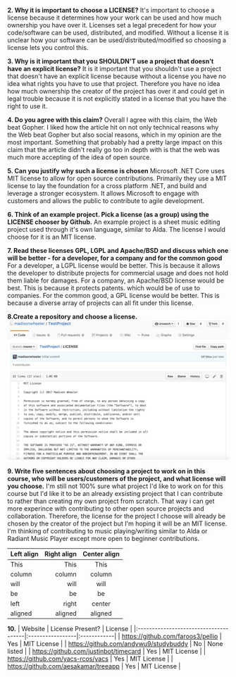 **2. Why it is important to choose a LICENSE?** 
It's important to choose a license because it determines how your work can be used and how much ownership 
you have over it. Licenses set a legal precedent for how your code/software can be used, distributed, and 
modified. Without a license it is unclear how your software can be used/distributed/modified so choosing
a license lets you control this.

**3. Why is it important that you SHOULDN'T use a project that doesn't have an explicit license?**
It is it important that you shouldn't use a project that doesn't have an explicit license because
without a license you have no idea what rights you have to use that project. Therefore you have
no idea how much ownership the creator of the project has over it and could get in legal trouble
because it is not explicitly stated in a license that you have the right to use it.

**4. Do you agree with this claim?**
Overall I agree with this claim, the Web beat Gopher. I liked how the article hit on not only
technical reasons why the Web beat Gopher but also social reasons, which in my opinion are the 
most important. Something that probably had a pretty large impact on this claim that the article
didn't really go too in depth with is that the web was much more accepting of the idea of open
source.

**5. Can you justify why such a license is chosen**
Microsoft .NET Core uses MIT license to allow for open source contributions. Primarily they use
a MIT license to lay the foundation for a cross platform .NET, and build and leverage a stronger 
ecosystem. It allows Microsoft to engage with customers and allows the public to contribute to
agile development.

**6. Think of an example project. Pick a license (as a group) using the LICENSE chooser by Github.**
An example project is a sheet music editing project used through it's own language, similar to 
Alda. The license I would choose for it is an MIT license.

**7. Read these licenses GPL, LGPL and Apache/BSD and discuss which one will be better - for a 
developer, for a company and for the common good**
For a developer, a LGPL license would be better. This is because it allows the developer to distribute
projects for commercial usage and does not hold them liable for damages. For a company, an Apache/BSD
license would be best. This is because it protects patents. which would be of use to companies. For the 
common good, a GPL license would be better. This is because a diverse array of projects can all fit under 
this license.

**8.Create a repository and choose a license.**
![](addlicense.png)

**9. Write five sentences about choosing a project to work on in this course, who will be users/customers 
of the project, and what license will you choose.**
I'm still not 100% sure what project I'd like to work on for this course but I'd like it to be an already 
exsisting project that I can contribute to rather than creating my own project from scratch. That way i can get 
more experince with contributing to other open source projects and collaboration. Therefore, the license for 
the project I choose will already be chosen by the creator of the project but I'm hoping it will be an MIT
license. I'm thinking of contributing to music playing/writing similar to Alda or Radiant Music Player 
except more open to beginner contributions.

| Left align | Right align | Center align |
|:-----------|------------:|:------------:|
| This       |        This |     This     
| column     |      column |    column    
| will       |        will |     will     
| be         |          be |      be      
| left       |       right |    center    
| aligned    |     aligned |   aligned

**10.**
| Website                               | License Present? | License     |
|:--------------------------------------|:-----------------|:------------|
| https://github.com/faroos3/pellio     | Yes              | MIT License |
| https://github.com/andywu9/studybuddy | No               | None listed |
| https://github.com/justinbot/timecard | Yes              | MIT License |
| https://github.com/yacs-rcos/yacs     | Yes              | MIT License |
| https://github.com/aesakamar/treeapp  | Yes              | MIT License |





